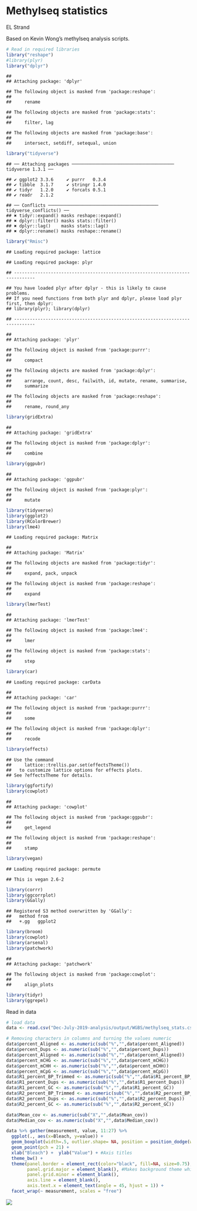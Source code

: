 Methylseq statistics
================
EL Strand

Based on Kevin Wong’s methylseq analysis scripts.

``` r
# Read in required libraries
library("reshape")
#library(plyr)
library("dplyr")
```

    ## 
    ## Attaching package: 'dplyr'

    ## The following object is masked from 'package:reshape':
    ## 
    ##     rename

    ## The following objects are masked from 'package:stats':
    ## 
    ##     filter, lag

    ## The following objects are masked from 'package:base':
    ## 
    ##     intersect, setdiff, setequal, union

``` r
library("tidyverse")
```

    ## ── Attaching packages ─────────────────────────────────────── tidyverse 1.3.1 ──

    ## ✔ ggplot2 3.3.6     ✔ purrr   0.3.4
    ## ✔ tibble  3.1.7     ✔ stringr 1.4.0
    ## ✔ tidyr   1.2.0     ✔ forcats 0.5.1
    ## ✔ readr   2.1.2

    ## ── Conflicts ────────────────────────────────────────── tidyverse_conflicts() ──
    ## ✖ tidyr::expand() masks reshape::expand()
    ## ✖ dplyr::filter() masks stats::filter()
    ## ✖ dplyr::lag()    masks stats::lag()
    ## ✖ dplyr::rename() masks reshape::rename()

``` r
library("Rmisc")
```

    ## Loading required package: lattice

    ## Loading required package: plyr

    ## ------------------------------------------------------------------------------

    ## You have loaded plyr after dplyr - this is likely to cause problems.
    ## If you need functions from both plyr and dplyr, please load plyr first, then dplyr:
    ## library(plyr); library(dplyr)

    ## ------------------------------------------------------------------------------

    ## 
    ## Attaching package: 'plyr'

    ## The following object is masked from 'package:purrr':
    ## 
    ##     compact

    ## The following objects are masked from 'package:dplyr':
    ## 
    ##     arrange, count, desc, failwith, id, mutate, rename, summarise,
    ##     summarize

    ## The following objects are masked from 'package:reshape':
    ## 
    ##     rename, round_any

``` r
library(gridExtra)
```

    ## 
    ## Attaching package: 'gridExtra'

    ## The following object is masked from 'package:dplyr':
    ## 
    ##     combine

``` r
library(ggpubr)
```

    ## 
    ## Attaching package: 'ggpubr'

    ## The following object is masked from 'package:plyr':
    ## 
    ##     mutate

``` r
library(tidyverse)
library(ggplot2)
library(RColorBrewer)
library(lme4)
```

    ## Loading required package: Matrix

    ## 
    ## Attaching package: 'Matrix'

    ## The following objects are masked from 'package:tidyr':
    ## 
    ##     expand, pack, unpack

    ## The following object is masked from 'package:reshape':
    ## 
    ##     expand

``` r
library(lmerTest)
```

    ## 
    ## Attaching package: 'lmerTest'

    ## The following object is masked from 'package:lme4':
    ## 
    ##     lmer

    ## The following object is masked from 'package:stats':
    ## 
    ##     step

``` r
library(car)
```

    ## Loading required package: carData

    ## 
    ## Attaching package: 'car'

    ## The following object is masked from 'package:purrr':
    ## 
    ##     some

    ## The following object is masked from 'package:dplyr':
    ## 
    ##     recode

``` r
library(effects)
```

    ## Use the command
    ##     lattice::trellis.par.set(effectsTheme())
    ##   to customize lattice options for effects plots.
    ## See ?effectsTheme for details.

``` r
library(ggfortify)
library(cowplot)
```

    ## 
    ## Attaching package: 'cowplot'

    ## The following object is masked from 'package:ggpubr':
    ## 
    ##     get_legend

    ## The following object is masked from 'package:reshape':
    ## 
    ##     stamp

``` r
library(vegan)
```

    ## Loading required package: permute

    ## This is vegan 2.6-2

``` r
library(corrr)
library(ggcorrplot)
library(GGally)
```

    ## Registered S3 method overwritten by 'GGally':
    ##   method from   
    ##   +.gg   ggplot2

``` r
library(broom)
library(cowplot)
library(arsenal)
library(patchwork)
```

    ## 
    ## Attaching package: 'patchwork'

    ## The following object is masked from 'package:cowplot':
    ## 
    ##     align_plots

``` r
library(tidyr)
library(ggrepel)
```

Read in data

``` r
# load data
data <- read.csv("Dec-July-2019-analysis/output/WGBS/methylseq_stats.csv") %>% na.omit()

# Removing characters in columns and turning the values numeric
data$percent_Aligned <- as.numeric(sub("%","",data$percent_Aligned))
data$percent_Dups <- as.numeric(sub("%","",data$percent_Dups))
data$percent_Aligned <- as.numeric(sub("%","",data$percent_Aligned))
data$percent_mCHG <- as.numeric(sub("%","",data$percent_mCHG))
data$percent_mCHH <- as.numeric(sub("%","",data$percent_mCHH))
data$percent_mCpG <- as.numeric(sub("%","",data$percent_mCpG))
data$R1_percent_BP_Trimmed <- as.numeric(sub("%","",data$R1_percent_BP_Trimmed))
data$R1_percent_Dups <- as.numeric(sub("%","",data$R1_percent_Dups))
data$R1_percent_GC <- as.numeric(sub("%","",data$R1_percent_GC))
data$R2_percent_BP_Trimmed <- as.numeric(sub("%","",data$R2_percent_BP_Trimmed))
data$R2_percent_Dups <- as.numeric(sub("%","",data$R2_percent_Dups))
data$R2_percent_GC <- as.numeric(sub("%","",data$R2_percent_GC))

data$Mean_cov <- as.numeric(sub("X","",data$Mean_cov))
data$Median_cov <- as.numeric(sub("X","",data$Median_cov))

data %>% gather(measurement, value, 11:27) %>%
  ggplot(., aes(x=Bleach, y=value)) +
  geom_boxplot(width=.5, outlier.shape= NA, position = position_dodge(width = 0.5), alpha = 0.7) +
  geom_point(pch = 21) +
  xlab("Bleach") +  ylab("Value") + #Axis titles
  theme_bw() + 
  theme(panel.border = element_rect(color="black", fill=NA, size=0.75), 
        panel.grid.major = element_blank(), #Makes background theme white
        panel.grid.minor = element_blank(), 
        axis.line = element_blank(),
        axis.text.x = element_text(angle = 45, hjust = 1)) +
  facet_wrap(~ measurement, scales = "free")
```

![](methylseq_statistics_files/figure-gfm/unnamed-chunk-2-1.png)<!-- -->
